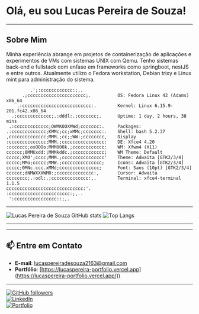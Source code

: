 # Olá, eu sou Lucas Pereira de Souza! 



---

## Sobre Mim

 Minha experiência abrange em projetos de containerização de aplicações e experimentos de VMs com sistemas UNIX com Qemu. Tenho sistemas back-end e fullstack com enfase em frameworks como springboot, nestJS e entre outros. Atualmente utilizo o Fedora workstation, Debian trixy e Linux mint para administração do sistema.

```
         .';:cccccccccccc:;,.             
      .;cccccccccccccccccccccc;.          OS: Fedora Linux 42 (Adams) x86_64
    .:cccccccccccccccccccccccccc:.        Kernel: Linux 6.15.9-201.fc42.x86_64
  .;ccccccccccccc;.:dddl:.;ccccccc;.      Uptime: 1 day, 2 hours, 38 mins
 .:ccccccccccccc;OWMKOOXMWd;ccccccc:.     Packages: 
.:ccccccccccccc;KMMc;cc;xMMc;ccccccc:.    Shell: bash 5.2.37
,cccccccccccccc;MMM.;cc;;WW:;cccccccc,    Display
:cccccccccccccc;MMM.;cccccccccccccccc:    DE: Xfce4 4.20
:ccccccc;oxOOOo;MMM000k.;cccccccccccc:    WM: Xfwm4 (X11)
cccccc;0MMKxdd:;MMMkddc.;cccccccccccc;    WM Theme: Default
ccccc;XMO';cccc;MMM.;cccccccccccccccc'    Theme: Adwaita [GTK2/3/4]
ccccc;MMo;ccccc;MMW.;ccccccccccccccc;     Icons: Adwaita [GTK2/3/4]
ccccc;0MNc.ccc.xMMd;ccccccccccccccc;      Font: Sans (10pt) [GTK2/3/4]
cccccc;dNMWXXXWM0:;cccccccccccccc:,       Cursor: Adwaita
cccccccc;.:odl:.;cccccccccccccc:,.        Terminal: xfce4-terminal 1.1.5
ccccccccccccccccccccccccccccc:'.          
:ccccccccccccccccccccccc:;,..             
 ':cccccccccccccccc::;,.                  
```

---



![Lucas Pereira de Souza GitHub stats](https://github-readme-stats.vercel.app/api?username=lucaspereirasouza&showicons=true&theme=chartreuse-dark)
![Top Langs](https://github-readme-stats.vercel.app/api/top-langs/?username=lucaspereirasouza&layout=compact&theme=chartreuse-dark)

---

---

## 📫 Entre em Contato
- **E-mail**: lucaspereiradesouza2163@gmail.com
- **Portfólio**: [https://lucaspereira-portfolio.vercel.app](https://lucaspereira-portfolio.vercel.app/))  

---

[![GitHub followers](https://img.shields.io/github/followers/lucaspereirasouza?style=social)](https://github.com/lucaspereirasouza)  
[![LinkedIn](https://img.shields.io/badge/LinkedIn-Connect-blue?style=flat&logo=linkedin)](https://www.linkedin.com/in/seu-perfil-linkedin)  
[![Portfolio](https://img.shields.io/badge/Portfolio-View-brightgreen?style=flat&logo=vercel)](https://lucaspereira-portfolio.vercel.app/)




